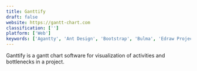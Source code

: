 ```yaml
---
title: Ganttify
draft: false 
website: https://gantt-chart.com
classification: ['']
platform: ['Web']
keywords: ['Agantty', 'Ant Design', 'Bootstrap', 'Bulma', 'Edraw Project', 'GANTTplanner', 'GanttPRO', 'GoodGantt', 'Instagantt', 'Jira', 'JitBit Helpdesk', 'Material Dashboard', 'Office Timeline', 'OnePager Express for Excel', 'Teamgantt', 'angular-gantt']
---
```

Ganttify is a gantt chart software for visualization of activities and bottlenecks in a project.